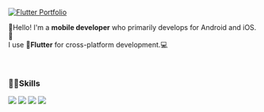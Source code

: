 [![Flutter Portfolio](https://img.shields.io/badge/Flutter_Portfolio-02569B?style=social&logo=flutter&logoColor=02569B)](https://pshyomin.github.io)

 :wave:Hello! I'm a **mobile developer** who primarily develops for Android and iOS.:robot:
 <br/>
 I use **:rocket:Flutter** for cross-platform development.:computer:
 
 <br/>
 
 ### 👨‍💻Skills
  <img src="https://img.shields.io/badge/Flutter-02569B?style=for-the-badge&logo=Flutter&logoColor=white"/> <img src="https://img.shields.io/badge/C%23-239120?style=for-the-badge&logo=csharp&logoColor=white"/> <img src="https://img.shields.io/badge/Unity-FFFFFF?style=for-the-badge&logo=Unity&logoColor=black"/> <img src="https://img.shields.io/badge/.net-512BD4?style=for-the-badge&logo=.net&logoColor=white"/>
 <br/>
 <br/>
